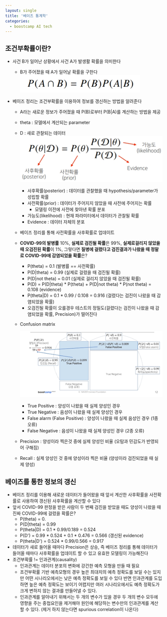 ```yaml
---
layout: single
title: '베이즈 통계학'
categories:
  - boostcamp AI tech
---
```

## 조건부확률이란?

- 사건 B가 일어난 상황에서 사건 A가 발생활 확률을 의미한다
  - B가 주어졌을 때 A가 일어날 확률을 구한다![jpg](/assets/images/2022-01-11/20220111_193029.jpg)

- 베이즈 정리는 조건부확률을 이용하여 정보를 갱신하는 방법을 알려준다

  - A라는 새로운 정보가 주어졌을 때 P(B)로부터 P(B|A)를 계산하는 방법을 제공

  - theta : 모델에서 계산되는 parameter

  - D : 새로 관찰되는 데이터![jpg](/assets/images/2022-01-11/20220111_193501.jpg)

    - 사후확률(posterior) : 데이터를 관찰했을 때 hypothesis/parameter가 성립할 확률
    - 사전확률(prior) : 데이터가 주어지지 않았을 때 사전에 주어지는 확률
      - 모델링 이전에 사전에 찾아낸 확률 분포
    - 가능도(likelihood) : 현재 파라미터에서 데이터가 관찰될 확률
    - Evidence : 데이터 자체의 분포

  - 베이즈 정리를 통해 사전확률을 사후확률로 업데이트

  - **COVID-99의 발병률** 10%, **실제로 검진될 확률**은 99%, **실제로걸리지 않았을 때 오검진된 확률**이 1%, 그렇다면 **질병에 걸렸다고 검진결과가 나왔을 때 정말로 COVID-99에 감염되었을 확률**은?

    - P(theta) = 0.1 (발병률 == 사전확률)
    - P(D|theta) = 0.99  (실제로 걸렸을 때 검진될 확률)
    - P(D|not theta) = 0.01 (실제로 걸리지 않았을 때 검진될 확률)
    - P(D) = P(D|theta) * P(theta) + P(D|not theta) * P(not theta) = 0.108 (evidence)
    - P(theta|D) = 0.1 * 0.99 / 0.108 = 0.916 (걸렸다는 검진이 나왔을 때 감염되었을 확률)
    - 오검진될 확률이 오를경우 테스트의 정밀도(걸렸다는 검진이 나왔을 때 감염되었을 확률, Precision)가 떨어진다

  - Confusion matrix

    ![jpg](/assets/images/2022-01-11/20220111_204320.jpg)

    - True Positive : 양성이 나왔을 때 실제 양성인 경우
    - True Negative : 음성이 나왔을 때 실제 양성인 경우
    - False alarm (False Positive) : 양성이 나왔을 때 실제 음성인 경우 (1종 오류)
    - False Negative : 음성이 나왔을 때 실제 양성인 경우 (2종 오류)

  - Precision : 양성이라 찍은것 중에 실제 양성인 비율 (오탐과 민감도가 반영되어 구해짐)

  - Recall : 실제 양성인 것 중에 양성이라 찍은 비율 (양성이라 검진되었을 때 실제 양성)

  

## 베이즈를 통한 정보의 갱신

- 베이즈 정리를 이용해 새로운 데이터가 들어왔을 때 앞서 계산한 사후확률을 사전확률로 사용하여 갱신된 사후확률을 계산할 수 있다
- 앞서 COVID-99 판정을 받은 사람이 두 번째 검진을 받았을 때도 양성이 나왔을 때 진짜 COVID-99에 걸렸을 확률은?
  - P(theta) = 0.
  - P(D|theta) = 0.99
  - P(theta|D) = 0.1 * 0.99/0.189 = 0.524
  - P(D') = 0.99 * 0.524 + 0.1 * 0.476 = 0.566 (갱신된 evidence)
  - P(theta|D') = 0.524 * 0.99/0.566 = 0.917 
- 데이터가 새로 들어올 때마다 Precision은 상승, 즉 베이즈 정리를 통해 데이터가 들어올 때마다 사후확률을 업데이트 할 수 있고 유효한 모델링이 가능해진다
- 조건부확률 != 인과관계(causality)
  - 인과관계는 데이터 분포의 변화에 강건한 예측 모형을 만들 때 필요
  - 조건부확률 기반 예측모형의 경우 높은 최대치의 예측 정확도를 보일 수는 있지만 어떤 시나리오에서는 낮은 예측 정확도를 보일 수 있다 반면 인과관계를 도입하면 높은 예측 정확도는 보이기 어렵지만 여러 시나리오에서도 예측 정확도가 크게 변하지 않는 결과를 만들어낼 수 있다.
  - 인과관계를 알아내기 위해서는 두 개의 변수가 있을 경우 두 개의 변수 모두에 영향을 주는 중첩요인을 제거해야 원인에 해당하는 변수만의 인과관계를 계산할 수 있다. (제거 하지 않는다면 spurious correlation이 나온다)
